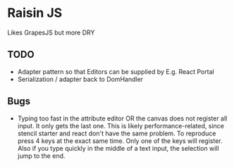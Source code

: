 # Raisin JS

Likes GrapesJS but more DRY

## TODO

- Adapter pattern so that Editors can be supplied by E.g. React Portal
- Serialization / adapter back to DomHandler

## Bugs

- Typing too fast in the attribute editor OR the canvas does not register all input. It only gets the last one. This is likely performance-related, since stencil starter and react don't have the same problem. To reproduce press 4 keys at the exact same time. Only one of the keys will register. Also if you type quickly in the middle of a text input, the selection will jump to the end.
